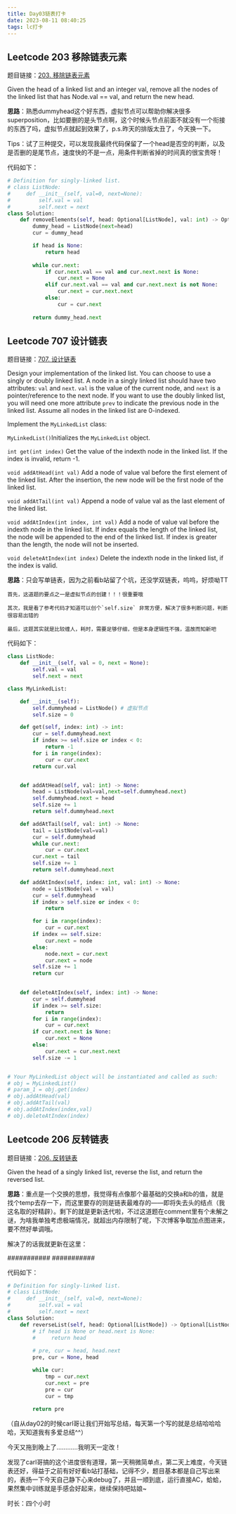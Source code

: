 ```yaml
---
title: Day03链表打卡
date: 2023-08-11 08:40:25
tags: lc打卡
---
```

## Leetcode 203 移除链表元素

题目链接：[203. 移除链表元素](https://leetcode.com/problems/remove-linked-list-elements/)

Given the head of a linked list and an integer val, remove all the nodes of the linked list that has Node.val == val, and return the new head.

**思路**：熟悉dummyhead这个好东西，虚拟节点可以帮助你解决很多superposition，比如要删的是头节点啊，这个时候头节点前面不就没有一个衔接的东西了吗，虚拟节点就起到效果了，p.s.昨天的排版太丑了，今天换一下。

Tips：试了三种提交，可以发现我最终代码保留了一个head是否空的判断，以及是否删的是尾节点，速度快的不是一点，用条件判断省掉的时间真的很宝贵呀！

代码如下：

```python
# Definition for singly-linked list.
# class ListNode:
#     def __init__(self, val=0, next=None):
#         self.val = val
#         self.next = next
class Solution:
    def removeElements(self, head: Optional[ListNode], val: int) -> Optional[ListNode]:
        dummy_head = ListNode(next=head)
        cur = dummy_head

        if head is None:
            return head
        
        while cur.next:
            if cur.next.val == val and cur.next.next is None:
                cur.next = None
            elif cur.next.val == val and cur.next.next is not None:
                cur.next = cur.next.next
            else:
                cur = cur.next
            
        return dummy_head.next
```

## Leetcode 707 设计链表
题目链接：[707. 设计链表](https://leetcode.cn/problems/minimum-size-subarray-sum/)

Design your implementation of the linked list. You can choose to use a singly or doubly linked list.
A node in a singly linked list should have two attributes: `val` and `next`. `val` is the value of the current node, and `next` is a pointer/reference to the next node.
If you want to use the doubly linked list, you will need one more attribute `prev` to indicate the previous node in the linked list. Assume all nodes in the linked list are 0-indexed.

Implement the `MyLinkedList` class:

`MyLinkedList()`Initializes the `MyLinkedList` object.

`int get(int index)` Get the value of the indexth node in the linked list. If the index is invalid, return -1.

`void addAtHead(int val)` Add a node of value val before the first element of the linked list. After the insertion, the new node will be the first node of the linked list.

`void addAtTail(int val)` Append a node of value val as the last element of the linked list.

`void addAtIndex(int index, int val)` Add a node of value val before the indexth node in the linked list. If index equals the length of the linked list, the node will be appended to the end of the linked list. If index is greater than the length, the node will not be inserted.

`void deleteAtIndex(int index)` Delete the indexth node in the linked list, if the index is valid.

**思路**：只会写单链表，因为之前看b站留了个坑，还没学双链表，呜呜，好烦呦TT

    首先，这道题的要点之一是虚拟节点的创建！！！很重要哦

    其次，我是看了参考代码才知道可以创个`self.size` 非常方便，解决了很多判断问题，判断很容易出错的

    最后，这题其实就是比较缠人，耗时，需要足够仔细，但是本身逻辑性不强，温故而知新吧

代码如下：
```python
class ListNode:
    def __init__(self, val = 0, next = None):
        self.val = val
        self.next = next

class MyLinkedList:

    def __init__(self):
        self.dummyhead = ListNode() # 虚拟节点
        self.size = 0

    def get(self, index: int) -> int:
        cur = self.dummyhead.next
        if index >= self.size or index < 0:
            return -1
        for i in range(index):
            cur = cur.next
        return cur.val


    def addAtHead(self, val: int) -> None:
        head = ListNode(val=val,next=self.dummyhead.next)
        self.dummyhead.next = head
        self.size += 1
        return self.dummyhead.next

    def addAtTail(self, val: int) -> None:
        tail = ListNode(val=val)
        cur = self.dummyhead
        while cur.next:
            cur = cur.next
        cur.next = tail
        self.size += 1
        return self.dummyhead.next

    def addAtIndex(self, index: int, val: int) -> None:
        node = ListNode(val = val)
        cur = self.dummyhead
        if index > self.size or index < 0:
            return

        for i in range(index):
            cur = cur.next
        if index == self.size:
            cur.next = node
        else:
            node.next = cur.next
            cur.next = node
        self.size += 1
        return cur
        

    def deleteAtIndex(self, index: int) -> None:
        cur = self.dummyhead
        if index >= self.size:
            return 
        for i in range(index):
            cur = cur.next
        if cur.next.next is None:
            cur.next = None
        else:
            cur.next = cur.next.next
        self.size -= 1


# Your MyLinkedList object will be instantiated and called as such:
# obj = MyLinkedList()
# param_1 = obj.get(index)
# obj.addAtHead(val)
# obj.addAtTail(val)
# obj.addAtIndex(index,val)
# obj.deleteAtIndex(index)
```

## Leetcode 206 反转链表
题目链接：[206. 反转链表](https://leetcode.com/problems/reverse-linked-list/)

Given the head of a singly linked list, reverse the list, and return the reversed list.

**思路**：重点是一个交换的思想，我觉得有点像那个最基础的交换a和b的值，就是找个temp去存一下，而这里要存的则是链表最难存的——即将失去头的结点（我这名取的好精辟）。剩下的就是更新迭代啦，不过这道题在comment里有个未解之谜，为啥我单独考虑极端情况，就超出内存限制了呢，下次博客争取加点图进来，要不然好单调哦。

解决了的话我就更新在这里：

###########
###########

代码如下：
```python
# Definition for singly-linked list.
# class ListNode:
#     def __init__(self, val=0, next=None):
#         self.val = val
#         self.next = next
class Solution:
    def reverseList(self, head: Optional[ListNode]) -> Optional[ListNode]:
        # if head is None or head.next is None:
        #     return head
        
        # pre, cur = head, head.next
        pre, cur = None, head

        while cur:
            tmp = cur.next
            cur.next = pre
            pre = cur
            cur = tmp
        
        return pre

```

（自从day02的时候carl哥让我们开始写总结，每天第一个写的就是总结哈哈哈哈，天知道我有多爱总结^^）

今天又拖到晚上了…………我明天一定改！

发现了carl哥搞的这个进度很有道理，第一天稍微简单点，第二天上难度，今天链表还好，得益于之前有好好看b站打基础，记得不少，题目基本都是自己写出来的，表扬一下今天自己静下心来debug了，并且一顺到底，运行直接AC，蛤蛤，果然集中训练就是手感会好起来，继续保持吧姑娘~

时长：四个小时